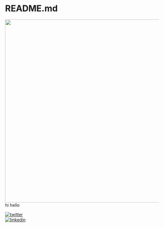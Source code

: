 # README.md
<img align="left" src="https://external-content.duckduckgo.com/iu/?u=https%3A%2F%2Fnextshark.com%2Fwp-content%2Fuploads%2F2018%2F01%2Ftumblr_occujlvMQE1qze3hdo1_r2_500.gif&f=1&nofb=1" width="600px">

hi hello

[![twitter](https://img.shields.io/badge/-@dlarkinwatson-313131?style=flat-square&labelColor=313131&logo=twitter&logoColor=white&color=313131)](https://twitter.com/dlarkinwatson)  
[![linkedin](https://img.shields.io/badge/-@dl_watson-313131?style=flat-square&labelColor=313131&logo=LinkedIn&logoColor=white&color=313131)](https://www.linkedin.com/in/dl-watson/)  
